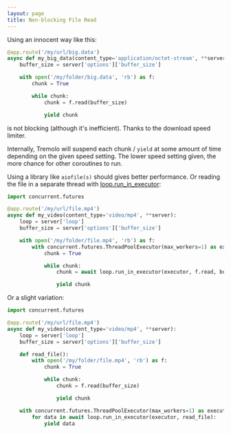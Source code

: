 ```yaml
---
layout: page
title: Non-blocking File Read
---
```


Using an innocent way like this:

```python
@app.route('/my/url/big.data')
async def my_big_data(content_type='application/octet-stream', **server):
    buffer_size = server['options']['buffer_size']

    with open('/my/folder/big.data', 'rb') as f:
        chunk = True

        while chunk:
            chunk = f.read(buffer_size)

            yield chunk
```
is not blocking (although it's inefficient). Thanks to the download speed limiter.

Internally, Tremolo will suspend each chunk / `yield` at some amount of time depending on the given speed setting.
The lower speed setting given, the more chance for other coroutines to run.

Using a library like `aiofile(s)` should gives better performance. Or reading the file in a separate thread with [loop.run_in_executor](https://docs.python.org/3/library/asyncio-eventloop.html#asyncio.loop.run_in_executor):

```python
import concurrent.futures

@app.route('/my/url/file.mp4')
async def my_video(content_type='video/mp4', **server):
    loop = server['loop']
    buffer_size = server['options']['buffer_size']

    with open('/my/folder/file.mp4', 'rb') as f:
        with concurrent.futures.ThreadPoolExecutor(max_workers=1) as executor:
            chunk = True

            while chunk:
                chunk = await loop.run_in_executor(executor, f.read, buffer_size)

                yield chunk
```

Or a slight variation:

```python
import concurrent.futures

@app.route('/my/url/file.mp4')
async def my_video(content_type='video/mp4', **server):
    loop = server['loop']
    buffer_size = server['options']['buffer_size']

    def read_file():
        with open('/my/folder/file.mp4', 'rb') as f:
            chunk = True

            while chunk:
                chunk = f.read(buffer_size)

                yield chunk

    with concurrent.futures.ThreadPoolExecutor(max_workers=1) as executor:
        for data in await loop.run_in_executor(executor, read_file):
            yield data
```
